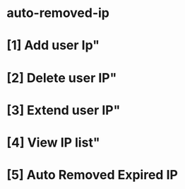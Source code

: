 # auto-removed-ip

#  [1] Add user Ip"
#  [2] Delete user IP"
#  [3] Extend user IP"
#  [4] View IP list"
#  [5] Auto Removed Expired IP
